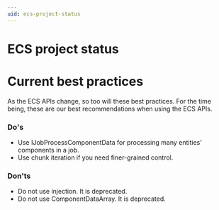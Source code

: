 ```yaml
---
uid: ecs-project-status
---
```

# ECS project status

# Current best practices

As the ECS APIs change, so too will these best practices. For the time being, these are our best recommendations when using the ECS APIs.

### Do's
* Use IJobProcessComponentData for processing many entities' components in a job.
* Use chunk iteration if you need finer-grained control.

### Don'ts
* Do not use injection. It is deprecated.
* Do not use ComponentDataArray. It is deprecated.